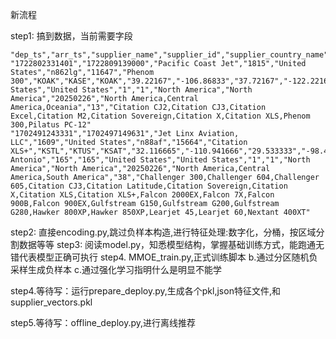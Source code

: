 



新流程

step1: 搞到数据，当前需要字段
``` csv
"dep_ts","arr_ts","supplier_name","supplier_id","supplier_country_name","pure_reg","aircraft_id","aircraft_model","aircraft_base","dep_icao","arr_icao","dep_latitude","dep_longitude","arr_latitude","arr_longitude","dep_city_id","arr_city_id","dep_city_name","arr_city_name","dep_country_id","arr_country_id","dep_country_name","arr_country_name","dep_area_id","arr_area_id","dep_area_name","arr_area_name","update_time","main_area_name","supplier_aircraft_scale_type","aircraft_models"
"1722802331401","1722809139000","Pacific Coast Jet","1815","United States","n862lg","11647","Phenom 300","KOAK","KASE","KOAK","39.22167","-106.86833","37.72167","-122.221664","1803690334658019330","1803691509839085570","Aspen","Oakland","165","165","United States","United States","1","1","North America","North America","20250226","North America,Central America,Oceania","13","Citation CJ2,Citation CJ3,Citation Excel,Citation M2,Citation Sovereign,Citation X,Citation XLS,Phenom 300,Pilatus PC-12"
"1702491243331","1702497149631","Jet Linx Aviation, LLC","1609","United States","n88af","15664","Citation XLS+","KSTL","KTUS","KSAT","32.116665","-110.941666","29.533333","-98.46833","1803691913377267714","1803690816793264129","Tucson","San Antonio","165","165","United States","United States","1","1","North America","North America","20250226","North America,Central America,South America","38","Challenger 300,Challenger 604,Challenger 605,Citation CJ3,Citation Latitude,Citation Sovereign,Citation X,Citation XLS,Citation XLS+,Falcon 2000EX,Falcon 7X,Falcon 900B,Falcon 900EX,Gulfstream G150,Gulfstream G200,Gulfstream G280,Hawker 800XP,Hawker 850XP,Learjet 45,Learjet 60,Nextant 400XT"
```

step2: 直接encoding.py,跳过负样本构造,进行特征处理:数字化，分桶，按区域分割数据等等
step3: 阅读model.py，知悉模型结构，掌握基础训练方式，能跑通无错代表模型正确可执行
step4. MMOE_train.py,正式训练脚本
        b.通过分区随机负采样生成负样本
        c.通过强化学习指明什么是明显不能学

step4.等待写：运行prepare_deploy.py,生成各个pkl,json特征文件,和supplier_vectors.pkl

step5.等待写：offline_deploy.py,进行离线推荐

